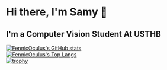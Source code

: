 # Hi there, I'm Samy 👋
## I'm a Computer Vision Student At USTHB

<!--
**FennicOculus/FennicOculus** is a ✨ _special_ ✨ repository because its `README.md` (this file) appears on your GitHub profile.

Here are some ideas to get you started:

- 🔭 I’m currently working on ...
- 🌱 I’m currently learning ...
- 👯 I’m looking to collaborate on ...
- 🤔 I’m looking for help with ...
- 💬 Ask me about ...
- 📫 How to reach me: ...
- 😄 Pronouns: ...
- ⚡ Fun fact: ...
-->
  
[![FennicOculus's GitHub stats](https://github-readme-stats.vercel.app/api?username=FennicOculus&count_private=true&show_icons=true&theme=tokyonight&include_all_commits=true)](https://github.com/FennicOculus/FennicOculus/README.md)    
[![FennicOculus's Top Langs](https://github-readme-stats.vercel.app/api/top-langs/?username=FennicOculus&layout=compact&theme=tokyonight)](https://github.com/FennicOculus/FennicOculus/README.md)    
[![trophy](https://github-profile-trophy.vercel.app/?username=FennicOculus&column=3&margin-w=15&margin-h=15&theme=tokyonight)](https://github.com/FennicOculus/FennicOculus/README.md)    
